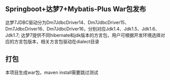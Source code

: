 ## Springboot+达梦7+Mybatis-Plus War包发布
达梦7JDBC驱动分为Dm7JdbcDriver14、Dm7JdbcDriver15、Dm7JdbcDriver16、Dm7JdbcDriver16，分别对应Jdk1.4、Jdk1.5、Jdk1.6、Jdk1.7;
达梦7提供不同hibernate和jdk版本的方言包，用户可根据开发环境选择对应的方言包版本，相关方言包驱动在dialect目录

## 打包
本项目生成war包，maven install需要跳过测试
